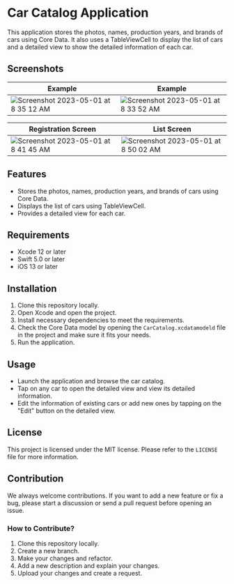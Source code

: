 # Car Catalog Application

This application stores the photos, names, production years, and brands of cars using Core Data. It also uses a TableViewCell to display the list of cars and a detailed view to show the detailed information of each car.

## Screenshots
| Example | Example |
| ------- | ------- |
|![Screenshot 2023-05-01 at 8 35 12 AM](https://user-images.githubusercontent.com/57291537/235413028-8c221468-d417-47e6-a955-7b77e0493fba.png) |![Screenshot 2023-05-01 at 8 33 52 AM](https://user-images.githubusercontent.com/57291537/235413040-136dd67d-0ab7-490c-9a53-166d9f75b280.png) |

| Registration Screen | List Screen |
| ------- | ------- |
| ![Screenshot 2023-05-01 at 8 41 45 AM](https://user-images.githubusercontent.com/57291537/235413044-7cc7f3b1-c2a3-4102-83c3-c09193133b90.png) | ![Screenshot 2023-05-01 at 8 50 02 AM](https://user-images.githubusercontent.com/57291537/235413167-5300a811-4ebc-4001-9e96-401a0d5e4252.png)|

## Features

- Stores the photos, names, production years, and brands of cars using Core Data.
- Displays the list of cars using TableViewCell.
- Provides a detailed view for each car.

## Requirements

- Xcode 12 or later
- Swift 5.0 or later
- iOS 13 or later

## Installation

1. Clone this repository locally.
2. Open Xcode and open the project.
3. Install necessary dependencies to meet the requirements.
4. Check the Core Data model by opening the `CarCatalog.xcdatamodeld` file in the project and make sure it fits your needs.
5. Run the application.

## Usage

- Launch the application and browse the car catalog.
- Tap on any car to open the detailed view and view its detailed information.
- Edit the information of existing cars or add new ones by tapping on the "Edit" button on the detailed view.

## License

This project is licensed under the MIT license. Please refer to the `LICENSE` file for more information.

## Contribution

We always welcome contributions. If you want to add a new feature or fix a bug, please start a discussion or send a pull request before opening an issue.

### How to Contribute?

1. Clone this repository locally.
2. Create a new branch.
3. Make your changes and refactor.
4. Add a new description and explain your changes.
5. Upload your changes and create a request.
